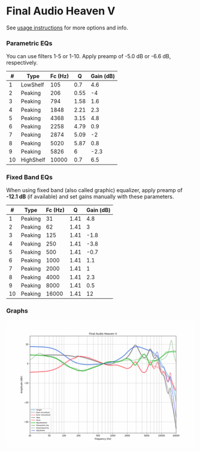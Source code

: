 # Final Audio Heaven V
See [usage instructions](https://github.com/jaakkopasanen/AutoEq#usage) for more options and info.

### Parametric EQs
You can use filters 1-5 or 1-10. Apply preamp of -5.0 dB or -6.6 dB, respectively.

|   # | Type      |   Fc (Hz) |    Q |   Gain (dB) |
|-----|-----------|-----------|------|-------------|
|   1 | LowShelf  |       105 | 0.7  |         4.6 |
|   2 | Peaking   |       206 | 0.55 |        -4   |
|   3 | Peaking   |       794 | 1.58 |         1.6 |
|   4 | Peaking   |      1848 | 2.21 |         2.3 |
|   5 | Peaking   |      4368 | 3.15 |         4.8 |
|   6 | Peaking   |      2258 | 4.79 |         0.9 |
|   7 | Peaking   |      2874 | 5.09 |        -2   |
|   8 | Peaking   |      5020 | 5.87 |         0.8 |
|   9 | Peaking   |      5826 | 6    |        -2.3 |
|  10 | HighShelf |     10000 | 0.7  |         6.5 |

### Fixed Band EQs
When using fixed band (also called graphic) equalizer, apply preamp of **-12.1 dB** (if available) and set gains manually with these parameters.

|   # | Type    |   Fc (Hz) |    Q |   Gain (dB) |
|-----|---------|-----------|------|-------------|
|   1 | Peaking |        31 | 1.41 |         4.8 |
|   2 | Peaking |        62 | 1.41 |         3   |
|   3 | Peaking |       125 | 1.41 |        -1.8 |
|   4 | Peaking |       250 | 1.41 |        -3.8 |
|   5 | Peaking |       500 | 1.41 |        -0.7 |
|   6 | Peaking |      1000 | 1.41 |         1.1 |
|   7 | Peaking |      2000 | 1.41 |         1   |
|   8 | Peaking |      4000 | 1.41 |         2.3 |
|   9 | Peaking |      8000 | 1.41 |         0.5 |
|  10 | Peaking |     16000 | 1.41 |        12   |

### Graphs
![](./Final%20Audio%20Heaven%20V.png)
